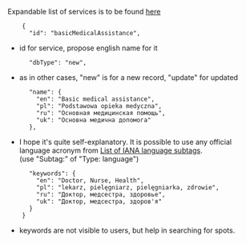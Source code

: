 Expandable list of services is to be found [here](https://github.com/AdamGiergun/IfR-data/blob/main/data/services.json) 
```
    {
      "id": "basicMedicalAssistance",
```
 - id for service, propose english name for it
```
      "dbType": "new",
```
 - as in other cases, "new" is for a new record, "update" for updated   
```
      "name": {
        "en": "Basic medical assistance",
        "pl": "Podstawowa opieka medyczna",
        "ru": "Основная медицинская помощь",
        "uk": "Основна медична допомога"
      },
```
 - I hope it's quite self-explanatory. It is possible to use any official language acronym from [List of IANA language subtags](https://www.iana.org/assignments/language-subtag-registry/language-subtag-registry).<br>
  (use "Subtag:" of "Type: language")
```
      "keywords": {
        "en": "Doctor, Nurse, Health",
        "pl": "lekarz, pielęgniarz, pielęgniarka, zdrowie",
        "ru": "Доктор, медсестра, здоровье",
        "uk": "Доктор, медсестра, здоров'я"
      }
    }
```
- keywords are not visible to users, but help in searching for spots.
